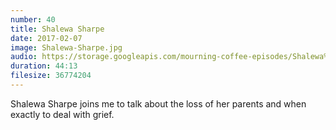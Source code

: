 ```yaml
---
number: 40
title: Shalewa Sharpe
date: 2017-02-07
image: Shalewa-Sharpe.jpg
audio: https://storage.googleapis.com/mourning-coffee-episodes/Shalewa%20Sharpe%20Release.mp3
duration: 44:13
filesize: 36774204
---
```


Shalewa Sharpe joins me to talk about the loss of her parents and when exactly to deal with grief.
